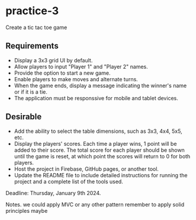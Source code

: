 # practice-3
Create a tic tac toe game

## Requirements
- Display a 3x3 grid UI by default.
- Allow players to input "Player 1" and "Player 2" names.
- Provide the option to start a new game.
- Enable players to make moves and alternate turns.
- When the game ends, display a message indicating the winner's name or if it is a tie.
- The application must be responssive for mobile and tablet devices.
## Desirable
- Add the ability to select the table dimensions, such as 3x3, 4x4, 5x5, etc.
- Display the players' scores. Each time a player wins, 1 point will be added to their score. The total score for each player should be shown until the game is reset, at which point the scores will return to 0 for both players.
- Host the project in Firebase, GitHub pages, or another tool.
- Update the README file to include detailed instructions for running the project and a complete list of the tools used.

Deadline: Thursday, January 9th 2024.

Notes. we could apply MVC or any other pattern
remember to apply solid principles maybe